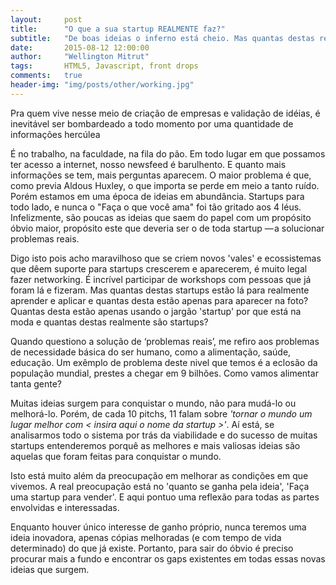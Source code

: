 ```yaml
---
layout:     post
title:      "O que a sua startup REALMENTE faz?"
subtitle:   "De boas ideias o inferno está cheio. Mas quantas destas realmente resolvem problemas?"
date:       2015-08-12 12:00:00
author:     "Wellington Mitrut"
tags:       HTML5, Javascript, front drops
comments:   true
header-img: "img/posts/other/working.jpg"
---
```


<p>Pra quem vive nesse meio de criação de empresas e validação de idéias, é inevitável ser bombardeado a todo momento por uma quantidade de informações hercúlea</p>

<p>É no trabalho, na faculdade, na fila do pão. Em todo lugar em que possamos ter acesso a internet, nosso newsfeed é barulhento. E quanto mais informações se tem, mais perguntas aparecem. O maior problema é que, como previa Aldous Huxley, o que importa se perde em meio a tanto ruído. Porém estamos em uma época de ideias em abundância. Startups para todo lado, e nunca o "Faça o que você ama" foi tão gritado aos 4 léus. Infelizmente, são poucas as ideias que saem do papel com um propósito óbvio maior, propósito este que deveria ser o de toda startup — a solucionar problemas reais.</p>

<p>Digo isto pois acho maravilhoso que se criem novos 'vales' e ecossistemas que dêem suporte para startups crescerem e aparecerem, é muito legal fazer networking. É incrível participar de workshops com pessoas que já foram lá e fizeram. Mas quantas destas startups estão lá para realmente aprender e aplicar e quantas desta estão apenas para aparecer na foto? Quantas desta estão apenas usando o jargão 'startup' por que está na moda e quantas destas realmente são startups?</p>

<p>Quando questiono a solução de ‘problemas reais’, me refiro aos problemas de necessidade básica do ser humano, como a alimentação, saúde, educação. Um exêmplo de problema deste nivel que temos é a eclosão da população mundial, prestes a chegar em 9 bilhões. Como vamos alimentar tanta gente?</p>

<p>Muitas ideias surgem para conquistar o mundo, não para mudá-lo ou melhorá-lo. Porém, de cada 10 pitchs, 11 falam sobre <i>'tornar o mundo um lugar melhor com < insira aqui o nome da startup >'</i>. Aí está, se analisarmos todo o sistema por trás da viabilidade e do sucesso de muitas startups entenderemos porquê as melhores e mais valiosas ideias são aquelas que foram feitas para conquistar o mundo.</p>

<p>Isto está muito além da preocupação em melhorar as condições em que vivemos. A real preocupação está no 'quanto se ganha pela ideia', 'Faça uma startup para vender'. E aqui pontuo uma reflexão para todas as partes envolvidas e interessadas.</p>

<p>Enquanto houver único interesse de ganho próprio, nunca teremos uma ideia inovadora, apenas cópias melhoradas (e com tempo de vida determinado) do que já existe. Portanto, para sair do óbvio é preciso procurar mais a fundo e encontrar os gaps existentes em todas essas novas ideias que surgem.</p>
